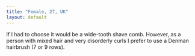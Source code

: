 ```yaml
---
title: "Female, 27, UK"
layout: default
---
```

If I had to choose it would be a wide-tooth shave comb. However, as a person with mixed hair and very disorderly curls I prefer to use a Denman hairbrush (7 or 9 rows).
